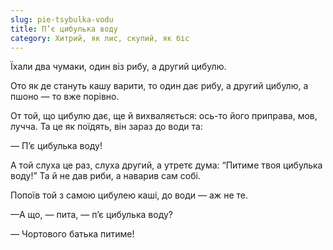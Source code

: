 ```yaml
---
slug: pie-tsybulka-vodu
title: П’є цибулька воду
category: Хитрий, як лис, скупий, як біс
---
```

Їхали два чумаки, один віз рибу, а другий цибулю.

Ото як де стануть кашу варити, то один дає рибу, а другий цибулю, а пшоно — то вже порівно.

От той, що цибулю дає, ще й вихваляється: ось-то його приправа, мов, лучча. Та це як поїдять, він зараз до води та:

— П’є цибулька воду!

А той слуха це раз, слуха другий, а утретє дума: “Питиме твоя цибулька воду!” Та й не дав риби, а наварив сам собі.

Попоїв той з самою цибулею каші, до води — аж не те.

—А що, — пита, — п’є цибулька воду?

— Чортового батька питиме!
